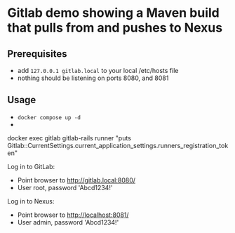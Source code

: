 # Gitlab demo showing a Maven build that pulls from and pushes to Nexus

## Prerequisites

- add ```127.0.0.1 gitlab.local``` to your local /etc/hosts file
- nothing should be listening on ports 8080, and 8081

## Usage

- ```docker compose up -d```
-

docker exec gitlab gitlab-rails runner "puts Gitlab::CurrentSettings.current_application_settings.runners_registration_token"

Log in to GitLab:

- Point browser to <http://gitlab.local:8080/>
- User root, password 'Abcd1234!'

Log in to Nexus:

- Point browser to <http://localhost:8081/>
- User admin, password 'Abcd1234!'
